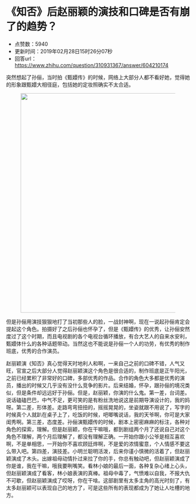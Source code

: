 # 《知否》后赵丽颖的演技和口碑是否有崩了的趋势？
- 点赞数：5940
- 更新时间：2019年02月28日15时26分07秒
- 回答url：https://www.zhihu.com/question/310931367/answer/604210174
<body>
 <p data-pid="GP9jYdcw">突然想起了孙俪，当时拍《甄嬛传》的时候，网络上大部分人都不看好她，觉得她的形象跟甄嬛大相径庭，包括她的定妆照确实不太合适。</p>
 <figure data-size="normal">
  <img src="https://pic1.zhimg.com/50/v2-d2d7f8658ac85154a1768809cf4fe6b2_720w.jpg?source=1940ef5c" data-rawwidth="600" data-rawheight="900" data-size="normal" data-original-token="v2-93f79d4ed3eae09ec04ee018e984b966" data-default-watermark-src="https://picx.zhimg.com/50/v2-b74a094d929a50bd8846f358324ae33b_720w.jpg?source=1940ef5c" class="origin_image zh-lightbox-thumb" width="600" data-original="https://picx.zhimg.com/v2-d2d7f8658ac85154a1768809cf4fe6b2_r.jpg?source=1940ef5c">
 </figure>
 <p data-pid="6IftO65E">但是孙俪用演技狠狠地打了当初那些人的脸，一战封神啊，现在一说起孙俪肯定会提起这个角色。拍摄好了之后孙俪也怀孕了，但是《甄嬛传》的优秀，让孙俪安然度过了这个时期，而且电视剧的各个电视台循环播放，有合大艺人的自来水安利，甄嬛体什么的各种话题带动。当然这也不能说是孙俪一个人的功劳，有优秀的制作班底，优秀的合作演员。</p>
 <p data-pid="LfzAPKhE">赵丽颖演《知否》真心觉得天时地利人和啊，一来自己之前的口碑不错，人气又旺，官宣之后大部分人觉得赵丽颖演这个角色是很合适的，制作班底是正午阳光，之前已经累积了非常好的口碑，多部优秀的作品。合作的角色大多都是优秀的演员，播出的时候又几乎没有没什么竞争的影片。后来结婚，怀孕，跟孙俪的境况类似，但是条件却远远好于孙俪。但是，赵丽颖，你演的什么鬼。第一差，台词差。说话磕磕巴巴，中气不足，更可笑的是有粉丝洗地说这是前期导演设计的，我的妈呀。第二差，形体差。走路弯弯扭扭的，摇摇晃晃的，坐姿就跟不用说了，写字的时候真个人就趴在桌子上了，吃饭的时候，吧唧嘴说话，我的天爷啊，你可是大家闺秀啊。第三差，态度差。孙俪演甄嬛传的时候，剧本上密密麻麻的标注，各种对角色的探索，理解。但是赵丽颖，你在干嘛哦，都到剧组两个月了还说自己对这个角色不理解，两个月后理解了，都没有理解正确。一开始你跟小公爷是相互喜欢啊，不是单相思，一开始你不喜欢顾廷烨啊，不是爱的浓情蜜意，个人情感不要这么带入吧。第四差，演技差。小明兰聪明活泼，后来你谨小慎微的活着了，但赵丽颖演成了木头。出嫁祖母动情扑过来拉了你的手，你总有触动吧，但赵丽颖演成了你是谁，我在干嘛，哦我要咧嘴笑。看林小娘的最后一面，各种复杂心绪上心头，但赵丽颖演成了看客，林小娘表演的真棒。祖母中毒了，气愤难以自我，不报大仇不可歇，但赵丽颖演成了哎呀，你在干啥。这部剧里有太多主角的高光时刻了，有太多赵丽颖可以表现自己的地方了，可是这些所有的表现都成为了她让人吐槽的地方。</p>
</body>